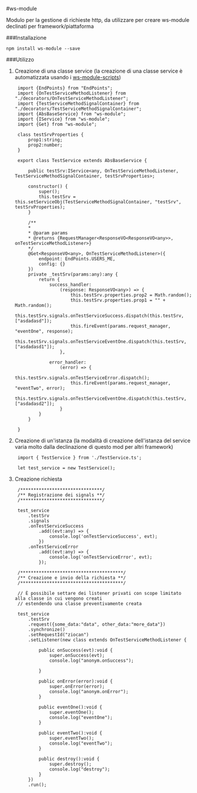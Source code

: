 #ws-module

Modulo per la gestione di richieste http, da utilizzare per creare ws-module declinati per framework/piattaforma

###Installazione

```
npm install ws-module --save
```

###Utilizzo

1) Creazione di una classe service (la creazione di una classe service è automatizzata usando i [ws-module-scripts](#))

        import {EndPoints} from "EndPoints";
        import {OnTestServiceMethodListener} from "./decorators/OnTestServiceMethodListener";
        import {TestServiceMethodSignalContainer} from "./decorators/TestServiceMethodSignalContainer";
        import {AbsBaseService} from "ws-module";
        import {IService} from "ws-module";
        import {Get} from "ws-module";
         
        class testSrvProperties {
            prop1:string;
            prop2:number;
        }
         
        export class TestService extends AbsBaseService {
         
            public testSrv:IService<any, OnTestServiceMethodListener, TestServiceMethodSignalContainer, testSrvProperties>;
         
            constructor() {
                super();
                this.testSrv = this.setServiceObj(TestServiceMethodSignalContainer, "testSrv", testSrvProperties);
            }
        
            /**
            *
            * @param params
            * @returns {RequestManager<ResponseVO<ResponseVO<any>>, onTestServiceMethodListener>}
            */
            @Get<ResponseVO<any>, OnTestServiceMethodListener>({
                endpoint: EndPoints.USERS_ME,
                config: {}
            })
            private _testSrv(params:any):any {
                return {
                    success_handler:
                        (response: ResponseVO<any>) => {
                            this.testSrv.properties.prop2 = Math.random();
                            this.testSrv.properties.prop1 = "" + Math.random();
                            this.testSrv.signals.onTestServiceSuccess.dispatch(this.testSrv, ["asdadasd"]);
                            this.fireEvent(params.request_manager, "eventOne", response);
                            this.testSrv.signals.onTestServiceEventOne.dispatch(this.testSrv, ["asdadasd1"]);
                        },
        
                    error_handler:
                        (error) => {
                            this.testSrv.signals.onTestServiceError.dispatch();
                            this.fireEvent(params.request_manager, "eventTwo", error);
                            this.testSrv.signals.onTestServiceEventOne.dispatch(this.testSrv, ["asdadasd2"]);
                        }
                }
            }
         
        }
        
        
2) Creazione di un'istanza (la modalità di creazione dell'istanza del service varia molto dalla declinazione di questo mod per altri framework)

        import { TestService } from './TestService.ts';
        
        let test_service = new TestService();
   
        
3) Creazione richiesta

        /*******************************/
        /** Registrazione dei signals **/
        /*******************************/
        
        test_service
            .testSrv
            .signals
            .onTestServiceSuccess
                .add((evt:any) => {
                    console.log('onTestServiceSuccess', evt);
                })
            .onTestServiceError
                .add((evt:any) => {
                    console.log('onTestServiceError', evt);
                });
        
        /***************************************/
        /** Creazione e invio della richiesta **/
        /***************************************/
        
        // È possibile settare dei listener privati con scope limitato alla classe in cui vengono creati 
        // estendendo una classe preventivamente creata
        
        test_service
            .testSrv
            .request({some_data:"data", other_data:"more_data"})
            .synchronize()
            .setRequestId("ziocan")
            .setListener(new class extends OnTestServiceMethodListener {
        
                public onSuccess(evt):void {
                    super.onSuccess(evt);
                    console.log("anonym.onSuccess");

                }

                public onError(error):void {
                    super.onError(error);
                    console.log("anonym.onError");
                }

                public eventOne():void {
                    super.eventOne();
                    console.log("eventOne");
                }

                public eventTwo():void {
                    super.eventTwo();
                    console.log("eventTwo");
                }

                public destroy():void {
                    super.destroy();
                    console.log("destroy");
                }
            })
            .run();
